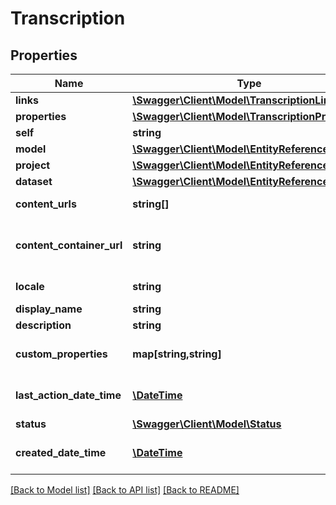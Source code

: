 # Transcription

## Properties
Name | Type | Description | Notes
------------ | ------------- | ------------- | -------------
**links** | [**\Swagger\Client\Model\TranscriptionLinks**](TranscriptionLinks.md) |  | [optional] 
**properties** | [**\Swagger\Client\Model\TranscriptionProperties**](TranscriptionProperties.md) |  | [optional] 
**self** | **string** | The location of this entity. | [optional] 
**model** | [**\Swagger\Client\Model\EntityReference**](EntityReference.md) |  | [optional] 
**project** | [**\Swagger\Client\Model\EntityReference**](EntityReference.md) |  | [optional] 
**dataset** | [**\Swagger\Client\Model\EntityReference**](EntityReference.md) |  | [optional] 
**content_urls** | **string[]** | A list of content urls to get audio files to transcribe. Up to 1000 urls are allowed.  This property will not be returned in a response. | [optional] 
**content_container_url** | **string** | A URL for an Azure blob container that contains the audio files. A container is allowed to have a maximum size of 5GB and a maximum number of 10000 blobs.  The maximum size for a blob is 2.5GB.  Container SAS should contain &#39;r&#39; (read) and &#39;l&#39; (list) permissions.  This property will not be returned in a response. | [optional] 
**locale** | **string** | The locale of the contained data. If Language Identification is used, this locale is used to transcribe speech for which no language could be detected. | 
**display_name** | **string** | The display name of the object. | 
**description** | **string** | The description of the object. | [optional] 
**custom_properties** | **map[string,string]** | The custom properties of this entity. The maximum allowed key length is 64 characters, the maximum  allowed value length is 256 characters and the count of allowed entries is 10. | [optional] 
**last_action_date_time** | [**\DateTime**](\DateTime.md) | The time-stamp when the current status was entered.  The time stamp is encoded as ISO 8601 date and time format  (\&quot;YYYY-MM-DDThh:mm:ssZ\&quot;, see https://en.wikipedia.org/wiki/ISO_8601#Combined_date_and_time_representations). | [optional] 
**status** | [**\Swagger\Client\Model\Status**](Status.md) |  | [optional] 
**created_date_time** | [**\DateTime**](\DateTime.md) | The time-stamp when the object was created.  The time stamp is encoded as ISO 8601 date and time format  (\&quot;YYYY-MM-DDThh:mm:ssZ\&quot;, see https://en.wikipedia.org/wiki/ISO_8601#Combined_date_and_time_representations). | [optional] 

[[Back to Model list]](../README.md#documentation-for-models) [[Back to API list]](../README.md#documentation-for-api-endpoints) [[Back to README]](../README.md)


